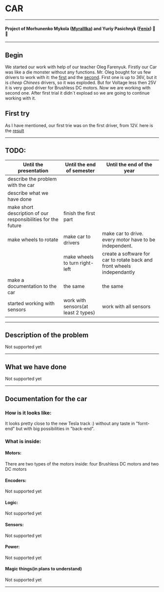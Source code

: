 # CAR
---
#### Project of Morhunenko Mykola ([Myralllka](https://github.com/Myralllka)) and Yuriy Pasichnyk ([Fenix](https://github.com/Fenix-125)) :ant: :wave:
---
## Begin

We started our work with help of our teacher Oleg Farenyuk. Firstly our Car was like a die monster without any functions. Mr. Oleg bought for us few drivers to work with it: the [first](http://grauonline.de/wordpress/?page_id=3122) and the [second](https://ru.aliexpress.com/item/32950460565.html?spm=a2g0o.detail.1000014.33.280374eaN0gGtG&gps-id=pcDetailBottomMoreOtherSeller&scm=1007.13338.128125.0&scm_id=1007.13338.128125.0&scm-url=1007.13338.128125.0&pvid=e700e67a-c0ac-406b-9729-c6caa390c35d). First one is up to 36V, but it is *cheep Chinees* drivers, so it was exploded. But for Voltage less then 25V it is very good driver for Brushless DC motors.
Now we are working with second one. After first trial it didn\`t expload so we are going to continue working with it.
## First try
As I have mentioned, our first trie was on the first driver, from 12V. here is the [result](https://www.youtube.com/watch?v=lqymeNPksB4)
___
## TODO:
|Until the presentation|Until the end of semester|Until the end of the year|
|-|-|-|
|describe the problem with the car| | |
|describe what we have done| | |
| make short description of our responsibilities for the future|finish the first part | |
|make wheels to rotate|make car to drivers|make car to drive. every motor have to be independent.|
| |make wheels to turn right-left|create a software for car to rotate back and front wheels independantly|
|make a documentation to the car| the same|the same|
|started working with sensors|work with sensors(at least 2 types)|work with all sensors|
___
## Description of the problem
Not supported yet
___
## What we have done
Not supported yet
___
## Documentation for the car
### How is it looks like:
It looks pretty close to the new Tesla track :) without any taste in "fornt-end" but with big possibilities in "back-end".
![]()
### What is inside:
#### Motors:
There are two types of the motors inside: four Brushless DC motors and two DC motors
#### Encoders:
Not supported yet
#### Logic:
Not supported yet
#### Sensors:
Not supported yet
#### Power:
Not supported yet
#### Magic things(in plans to understand)
Not supported yet
___

